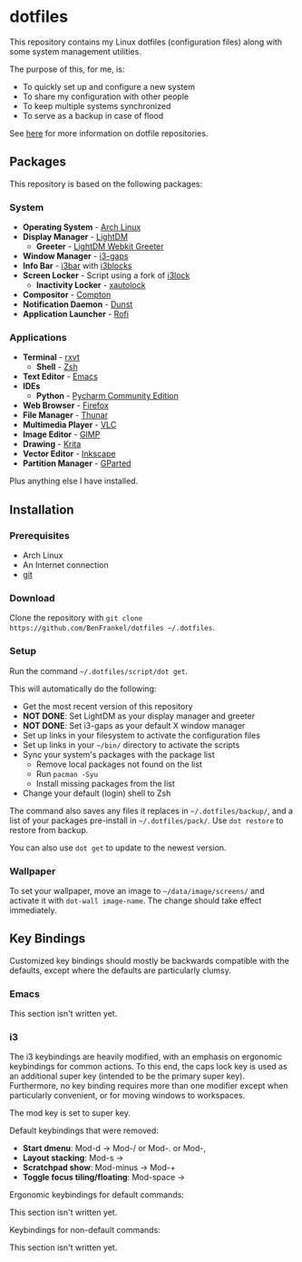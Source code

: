 # dotfiles

This repository contains my Linux dotfiles (configuration files) along with some system management utilities.

The purpose of this, for me, is:

- To quickly set up and configure a new system
- To share my configuration with other people
- To keep multiple systems synchronized
- To serve as a backup in case of flood

See [here](https://dotfiles.github.io) for more information on dotfile repositories.


## Packages

This repository is based on the following packages:


### System

- **Operating System** - [Arch Linux](https://archlinux.org)
- **Display Manager** - [LightDM](https://freedesktop.org/wiki/Software/LightDM)
    - **Greeter** - [LightDM Webkit Greeter](https://github.com/Antergos/web-greeter)
- **Window Manager** - [i3-gaps](https://github.com/Airblader/i3)
- **Info Bar** - [i3bar](https://i3wm.org/i3bar) with [i3blocks](https://vivien.github.io/i3blocks)
- **Screen Locker** - Script using a fork of [i3lock]()
    - **Inactivity Locker** - [xautolock](https://freecode.com/projects/xautolock)
- **Compositor** - [Compton](https://github.com/chjj/compton)
- **Notification Daemon** - [Dunst](https://dunst-project.org)
- **Application Launcher** - [Rofi](https://davedavenport.github.io/rofi)


### Applications

- **Terminal** - [rxvt](http://rxvt.sourceforge.net)
    - **Shell** - [Zsh](https://zsh.sourceforge.net)
- **Text Editor** - [Emacs](https://gnu.org/software/emacs)
- **IDEs**
    - **Python** - [Pycharm Community Edition](https://jetbrains.com/pycharm)
- **Web Browser** - [Firefox](https://www.mozilla.org/en-US/firefox/)
- **File Manager** - [Thunar](https://git.xfce.org/xfe/thunar)
- **Multimedia Player** - [VLC](https://videolan.org/vlc)
- **Image Editor** - [GIMP](https://gimp.org)
- **Drawing** - [Krita](https://krita.org)
- **Vector Editor** - [Inkscape](https://inkscape.org/en/)
- **Partition Manager** - [GParted](https://gparted.org)

Plus anything else I have installed.


## Installation


### Prerequisites

- Arch Linux
- An Internet connection
- [git](https://git-scm.com)


### Download

Clone the repository with `git clone https://github.com/BenFrankel/dotfiles ~/.dotfiles`.

### Setup

Run the command `~/.dotfiles/script/dot get`.

This will automatically do the following:

- Get the most recent version of this repository
- **NOT DONE**: Set LightDM as your display manager and greeter
- **NOT DONE**: Set i3-gaps as your default X window manager
- Set up links in your filesystem to activate the configuration files
- Set up links in your `~/bin/` directory to activate the scripts
- Sync your system's packages with the package list
    - Remove local packages not found on the list
    - Run `pacman -Syu`
    - Install missing packages from the list
- Change your default (login) shell to Zsh

The command also saves any files it replaces in `~/.dotfiles/backup/`, and a list of your packages pre-install in `~/.dotfiles/pack/`. Use `dot restore` to restore from backup.

You can also use `dot get` to update to the newest version.

### Wallpaper

To set your wallpaper, move an image to `~/data/image/screens/` and activate it with `dot-wall image-name`. The change should take effect immediately.


## Key Bindings

Customized key bindings should mostly be backwards compatible with the defaults, except where the defaults are particularly clumsy.


### Emacs

This section isn't written yet.


### i3

The i3 keybindings are heavily modified, with an emphasis on ergonomic keybindings for common actions. To this end, the caps lock key is used as an additional super key (intended to be the primary super key). Furthermore, no key binding requires more than one modifier except when particularly convenient, or for moving windows to workspaces.

The mod key is set to super key.

Default keybindings that were removed:

- **Start dmenu**: Mod-d -> Mod-/ or Mod-. or Mod-,
- **Layout stacking**: Mod-s -> <removed>
- **Scratchpad show**: Mod-minus -> Mod-+
- **Toggle focus tiling/floating**: Mod-space -> <removed>

Ergonomic keybindings for default commands:

This section isn't written yet.

Keybindings for non-default commands:

This section isn't written yet.


